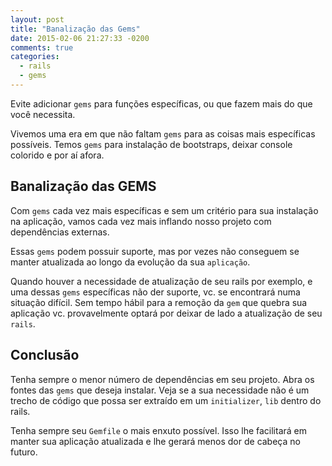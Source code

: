 ```yaml
---
layout: post
title: "Banalização das Gems"
date: 2015-02-06 21:27:33 -0200
comments: true
categories:
  - rails
  - gems
---
```


Evite adicionar `gems` para funções específicas, ou que fazem
mais do que você necessita.

Vivemos uma era em que não faltam `gems` para as coisas
mais específicas possíveis. Temos `gems` para instalação de
bootstraps, deixar console colorido e por aí afora.

<!-- more -->

## Banalização das GEMS

Com `gems` cada vez mais específicas e sem um critério para sua
instalação na aplicação, vamos cada vez mais inflando nosso projeto
com dependências externas.

Essas `gems` podem possuir suporte, mas por vezes não conseguem
se manter atualizada ao longo da evolução da sua `aplicação`.

Quando houver a necessidade de atualização de seu rails por exemplo,
e uma dessas `gems` específicas não der suporte, vc. se encontrará numa
situação difícil. Sem tempo hábil para a remoção da `gem` que quebra
sua aplicação vc. provavelmente optará por deixar de lado
a atualização de seu `rails`.

## Conclusão

Tenha sempre o menor número de dependências em seu projeto. Abra os fontes
das `gems` que deseja instalar. Veja se a sua necessidade não é um trecho
de código que possa ser extraído em um `initializer`, `lib` dentro do rails.

Tenha sempre seu `Gemfile` o mais enxuto possível. Isso lhe facilitará em
manter sua aplicação atualizada e lhe gerará menos dor de cabeça no futuro.
